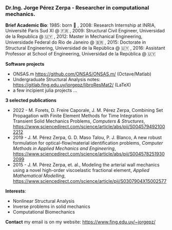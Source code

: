 ### Dr.Ing. Jorge Pérez Zerpa - Researcher in computational mechanics.

**Brief Academic Bio**: 1985: born 👶 , 2008: Research Internship at INRIA, Université Paris Sud XI @ 🇫🇷 , 2009: Structural Civil Engineer, Universidad de la Republica @ 🇺🇾 , 2012: Master in Mechanical Engineering, Universidade Federal do Rio de Janeiro @ 🇧🇷 , 2015: Doctorate in Structural Engineering, Universidad de la República @ 🇺🇾 , 2016: Assistant Professor at School of Engineering, Universidad de la República @ 🇺🇾

**Software projects**
 - ONSAS.m https://github.com/ONSAS/ONSAS.m/ (Octave/Matlab)
 - Undergraduate Structural Analysis notes: https://gitlab.fing.edu.uy/jorgepz/libroResMat2/ (LaTeX)
 - a few incipient julia projects ...

**3 selected publications**
 - 2022 - M. Forets, D. Freire Caporale, J. M. Pérez Zerpa, Combining Set Propagation with Finite Element Methods for Time Integration in Transient Solid Mechanics Problems, _Computers & Structures_, https://www.sciencedirect.com/science/article/abs/pii/S0045794921002212 
 - 2019 - J. M. Pérez Zerpa, G. D. Maso Talou, P. J. Blanco, A new robust formulation for optical-flow/material identification problems, _Computer Methods in Applied Mechanics and Engineering_, https://www.sciencedirect.com/science/article/abs/pii/S0045782519302099
 - 2015 - J. M. Pérez Zerpa, et. al., Modeling the arterial wall mechanics using a novel high-order viscoelastic fractional element, _Applied Mathematical Modelling_, https://www.sciencedirect.com/science/article/pii/S0307904X15002577

**Interests**:
 - Nonlinear Structural Analysis
 - Inverse problems in solid mechanics
 - Computational Biomechanics

**Contact** my email is on my website: https://www.fing.edu.uy/~jorgepz/  
